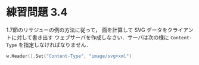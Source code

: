 # 練習問題 3.4

1.7節のリサジューの例の方法に従って，
面を計算して SVG データをクライアントに対して書き出す
ウェブサーバを作成しなさい．サーバは次の様に `Content-Type` を指定しなければなりません．

```go
w.Header().Set("Content-Type", "image/svg+xml")
```
